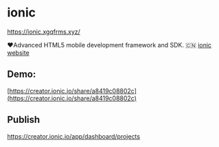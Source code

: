 # ionic

https://ionic.xgqfrms.xyz/ 


 :heart:Advanced HTML5 mobile development framework and SDK. :cn: 
 [ionic website](https://xgqfrms.github.io/ionic/)
 
## Demo:
[https://creator.ionic.io/share/a8419c08802c](https://creator.ionic.io/share/a8419c08802c)
 
## Publish
 https://creator.ionic.io/app/dashboard/projects
